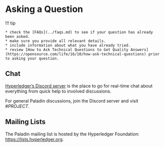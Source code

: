 # Asking a Question

!!! tip

    * check the [FAQs](../faqs.md) to see if your question has already been asked.
    * make sure you provide all relevant details.
    * include information about what you have already tried.
    * review [How to Ask Technical Questions to Get Quality Answers](https://opensource.com/life/16/10/how-ask-technical-questions) prior to asking your question.

## Chat
[Hyperledger’s Discord server](https://discord.gg/hyperledger) is the place to go for real-time chat about everything from quick help to involved discussions.

For general Paladin discussions, join the Discord server and visit #_PROJECT_.

## Mailing Lists
The Paladin mailing list is hosted by the Hyperledger Foundation: https://lists.hyperledger.org. 

